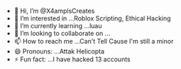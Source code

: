 - 👋 Hi, I’m @X4amplsCreates
- 👀 I’m interested in ...Roblox Scripting, Ethical Hacking
- 🌱 I’m currently learning ...luau 
- 💞️ I’m looking to collaborate on ...
- 📫 How to reach me ...Can't Tell Cause I'm still a minor
- 😄 Pronouns: ...Attak Helicopta
- ⚡ Fun fact: ...I have hacked 13 accounts

<!---
X4amplsCreates/X4amplsCreates is a ✨ special ✨ repository because its `README.md` (this file) appears on your GitHub profile.
You can click the Preview link to take a look at your changes.
--->
